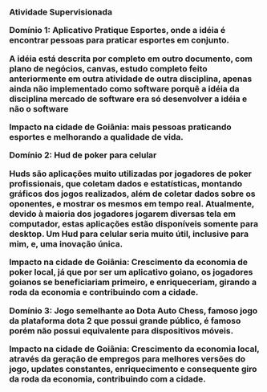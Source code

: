 <H3>Atividade Supervisionada

Domínio 1: Aplicativo Pratique Esportes, onde a idéia é encontrar pessoas para praticar esportes em conjunto. 

A idéia está descrita por completo em outro documento, com plano de negócios, canvas, estudo
completo feito anteriormente em outra atividade de outra disciplina, 
apenas ainda não implementado como software porquê a idéia da disciplina mercado de software 
era só desenvolver a idéia e não o software

Impacto na cidade de Goiânia: mais pessoas praticando esportes e melhorando a qualidade de vida.

Domínio 2: Hud de poker para celular

Huds são aplicações muito utilizadas por jogadores de poker profissionais, que coletam dados e estatísticas, montando gráficos dos jogos realizados,
além de coletar dados sobre os oponentes, e mostrar os mesmos em tempo real. Atualmente, devido à maioria dos jogadores jogarem diversas tela em computador,
estas aplicações estão disponíveis somente para desktop. Um Hud para celular seria muito útil, inclusive para mim, e, uma inovação única.

Impacto na cidade de Goiânia: Crescimento da economia de poker local, já que por ser um aplicativo goiano, os jogadores goianos se beneficiariam primeiro, e enriqueceriam,
girando a roda da economia e contribuindo com a cidade.

Domínio 3: Jogo semelhante ao Dota Auto Chess, famoso jogo da plataforma dota 2 que possui grande público, é famoso porém não possui equivalente para dispositivos móveis.

Impacto na cidade de Goiânia: Crescimento da economia local, através da geração de empregos para melhores versões do jogo, updates constantes, enriquecimento e consequente
giro da roda da economia, contribuindo com a cidade.
